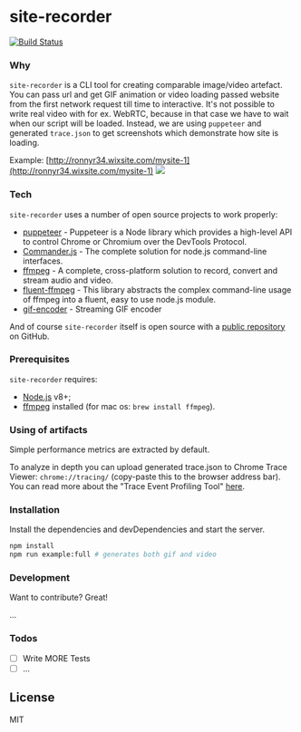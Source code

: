 # site-recorder

[![Build Status](https://travis-ci.org/wix-incubator/puppeteer-compare.svg?branch=master)](https://travis-ci.org/wix-incubator/puppeteer-compare)

### Why
`site-recorder` is a CLI tool for creating comparable image/video artefact. You can pass url and get GIF animation or video loading passed website from the first network request till time to interactive. It's not possible to write real video with for ex. WebRTC, because in that case we have to wait when our script will be loaded. Instead, we are using `puppeteer` and generated `trace.json` to get screenshots which demonstrate how site is loading.

Example: [http://ronnyr34.wixsite.com/mysite-1](http://ronnyr34.wixsite.com/mysite-1)
![](example.gif)

### Tech

`site-recorder` uses a number of open source projects to work properly:

* [puppeteer](https://github.com/GoogleChrome/puppeteer) - Puppeteer is a Node library which provides a high-level API to control Chrome or Chromium over the DevTools Protocol.
* [Commander.js](https://github.com/tj/commander.js) - The complete solution for node.js command-line interfaces.
* [ffmpeg](https://ffmpeg.org/) - A complete, cross-platform solution to record, convert and stream audio and video.
* [fluent-ffmpeg](https://github.com/fluent-ffmpeg/node-fluent-ffmpeg) - This library abstracts the complex command-line usage of ffmpeg into a fluent, easy to use node.js module.
* [gif-encoder](https://www.npmjs.com/package/gif-encoder) - Streaming GIF encoder

And of course `site-recorder` itself is open source with a [public repository](https://github.com/wix-incubator/site-recorder) on GitHub.

### Prerequisites

`site-recorder` requires:
* [Node.js](https://nodejs.org/) v8+;
* [ffmpeg](https://ffmpeg.org/) installed (for mac os: `brew install ffmpeg`).

### Using of artifacts

Simple performance metrics are extracted by default.

To analyze in depth you can upload generated trace.json to Chrome Trace Viewer: `chrome://tracing/` (copy-paste this to the browser address bar).
You can read more about the "Trace Event Profiling Tool" [here](http://dev.chromium.org/developers/how-tos/trace-event-profiling-tool).

### Installation

Install the dependencies and devDependencies and start the server.

```sh
npm install
npm run example:full # generates both gif and video
```

### Development

Want to contribute? Great!

...


### Todos
- [ ] Write MORE Tests
- [ ] ...

License
----

MIT
